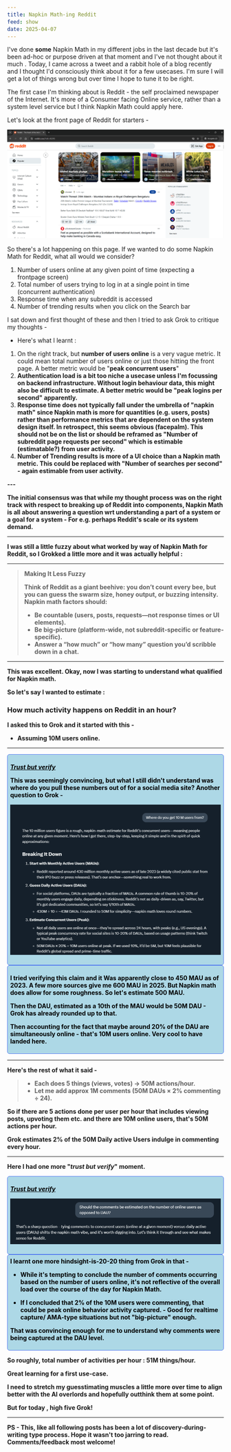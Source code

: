 ```yaml
---
title: Napkin Math-ing Reddit
feed: show
date: 2025-04-07
---
```

I've done **some** Napkin Math in my different jobs in the last decade but it's been ad-hoc or purpose driven at that moment and I've not thought about it much . Today, I came across a tweet and a rabbit hole of a blog recently and I thought I'd consciously think about it for a few usecases. I'm sure I will get a lot of things wrong but over time I hope to tune it to be right. 

The first case I'm thinking about is Reddit - the self proclaimed newspaper of the Internet. It's more of a Consumer facing Online service, rather than a system level service but I think Napkin Math could apply here. 

Let's look at the front page of Reddit for starters - 

![alt-text](/assets/img/non-python/napkin-math/reddit/Napkin-Math-Reddit-1.png)

So there's a lot happening on this page. 
If we wanted to do some Napkin Math for Reddit, what all would we consider?

1)  Number of users online at any given point of time (expecting a frontpage screen)
2) Total number of users trying to log in at a single point in time (concurrent authentication)
3) Response time when any subreddit is accessed
4) Number of trending results when you click on the Search bar

I sat down and first thought of these and then I tried to ask Grok to critique my thoughts - 

- Here's what I learnt : 

<ol>
	<li> On the right track, but <b>number of users online</b> is a very vague metric. It could mean total number of users online or just those hitting the front page. A better metric would be "<b>peak concurrent users</b>"
	<li> <b>Authentication load<b> is a bit too niche a usecase unless I'm focussing on backend infrastructure. Without login behaviour data, this might also be difficult to estimate. 
	   A better metric would be "<b>peak logins per second<b>" apparently.
	<li> <b>Response time<b> does not typically fall under the umbrella of "napkin math" since Napkin math is more for quantities (e.g. users, posts) rather than performance metrics that are dependent on the system design itself. In retrospect, this seems obvious (facepalm). This should not be on the list or should be reframed as "<b>Number of subreddit page requests per second<b>" which is estimable (estimatable?) from user activity. 
	<li> <b>Number of Trending results<b> is more of a UI choice than a Napkin math metric. This could be replaced with "<b>Number of searches per second<b>" - again estimable from user activity.
</ol>
---

The initial consensus was that while my thought process was on the right track with respect to breaking up of Reddit into components, Napkin Math is all about answering a question wrt understanding a part of a system or a goal for a system - 
For e.g. perhaps Reddit's scale or its system demand. 

---

I was still a little fuzzy about what worked by way of Napkin Math for Reddit, so I Grokked a little more and it was actually helpful : 

---
>**Making It Less Fuzzy**
>
>Think of Reddit as a giant beehive: you don’t count every bee, but you can guess the swarm size, honey output, or buzzing intensity. Napkin math factors should:
>
>  - Be countable (users, posts, requests—not response times or UI elements).
>  - Be big-picture (platform-wide, not subreddit-specific or feature-specific).
> - Answer a “how much” or “how many” question you’d scribble down in a chat.
---

This was excellent. Okay, now I was starting to understand what qualified for Napkin math.

So let's say I wanted to estimate :

### How much activity happens on Reddit in an hour?

I asked this to Grok and it started with this - 

- Assuming 10M users online.

---

<div style="background-color:lightblue; border: 0.5px solid #5078f0; padding: 6px; border-radius: 5px; color:black"> <p></p><p> <b><u><i>Trust but verify</i></u><p/>
This was seemingly convincing, but what I still didn't understand was where do you pull these numbers out of for a social media site? Another question to Grok - 
<p/>

<img src="assets/img/non-python/napkin-math/reddit/Napkin-Math-Reddit-2.png" />

</div>
<div style="background-color:lightblue; border: 0.5px solid #5078f0; padding: 6px; border-radius: 5px; color:black"> <p></p><p> <p/>
I tried verifying this claim and it Was apparently close to 450 MAU as of 2023. A few more sources give me 600 MAU in 2025. But Napkin math does allow for some roughness. So let's estimate 500 MAU.
<p/>
Then the DAU, estimated as a 10th of the MAU would be 50M DAU - Grok has already rounded up to that. 
<p/>
Then accounting for the fact that maybe around 20% of the DAU are simultaneously online - that's 10M users online. Very cool to have landed here. 
</b>
</div>


---

Here's the rest of what it said - 

>- Each does 5 things (views, votes) → 50M actions/hour.
>- Let me add approx 1M comments (50M DAUs × 2% commenting ÷ 24).

So if there are 5 actions done per user per hour that includes viewing posts, upvoting them etc. and there are 10M online users, that's 50M actions per hour.

Grok estimates 2% of the 50M Daily active Users indulge in commenting every hour.

---

Here I had one more "***trust but verify***" moment.

<div style="background-color:lightblue; border: 0.5px solid #5078f0; padding: 6px; border-radius: 5px; color:black"> <p></p><p> <b><u><i>Trust but verify</i></u><p/>

<img src="assets/img/non-python/napkin-math/reddit/Napkin-Math-Reddit-3.png" />
</div>
<div style="background-color:lightblue; border: 0.5px solid #5078f0; padding: 6px; border-radius: 5px; color:black"> 
I learnt one more hindsight-is-20-20 thing from Grok in that - 
<p>
<ul>
<li>While it's tempting to conclude the number of comments occurring based on the number of users online, it's not reflective of the overall load over the course of the day for Napkin Math.</li>
<p>
<li>If I concluded that 2% of the 10M users were commenting, that could be peak online behavior activity captured. - Good for realtime capture/ AMA-type situations but not "big-picture" enough.</li></ul>
<p>
That was convincing enough for me to understand why comments were being captured at the DAU level.
</b></p></div>

**So roughly, total number of activities per hour : 51M things/hour.**

Great learning for a first use-case. 

I need to stretch my guesstimating muscles a little more over time to align better with the AI overlords and hopefully outthink them at some point. 

But for today , high five Grok!

---

PS - This, like all following posts has been a lot of discovery-during-writing type process. Hope it wasn't too jarring to read. Comments/feedback most welcome!